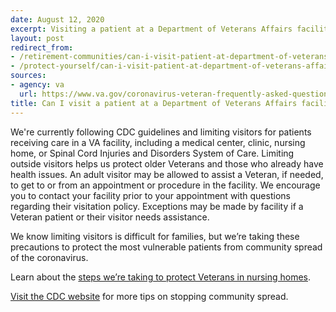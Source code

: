 ```yaml
---
date: August 12, 2020
excerpt: Visiting a patient at a Department of Veterans Affairs facility
layout: post
redirect_from:
- /retirement-communities/can-i-visit-patient-at-department-of-veterans-affairs-facility/
- /protect-yourself/can-i-visit-patient-at-department-of-veterans-affairs-facility/
sources:
- agency: va
  url: https://www.va.gov/coronavirus-veteran-frequently-asked-questions/#health-care-appointments-and-m
title: Can I visit a patient at a Department of Veterans Affairs facility?
---
```


We're currently following CDC guidelines and limiting visitors for patients receiving care in a VA facility, including a medical center, clinic, nursing home, or Spinal Cord Injuries and Disorders System of Care. Limiting outside visitors helps us protect older Veterans and those who already have health issues. An adult visitor may be allowed to assist a Veteran, if needed, to get to or from an appointment or procedure in the facility. We encourage you to contact your facility prior to your appointment with questions regarding their visitation policy. Exceptions may be made by facility if a Veteran patient or their visitor needs assistance.

We know limiting visitors is difficult for families, but we’re taking these precautions to protect the most vulnerable patients from community spread of the coronavirus.

Learn about the [steps we’re taking to protect Veterans in nursing homes](https://www.va.gov/opa/pressrel/pressrelease.cfm?id=5400).

[Visit the CDC website](https://www.cdc.gov/coronavirus/2019-ncov/index.html) for more tips on stopping community spread.